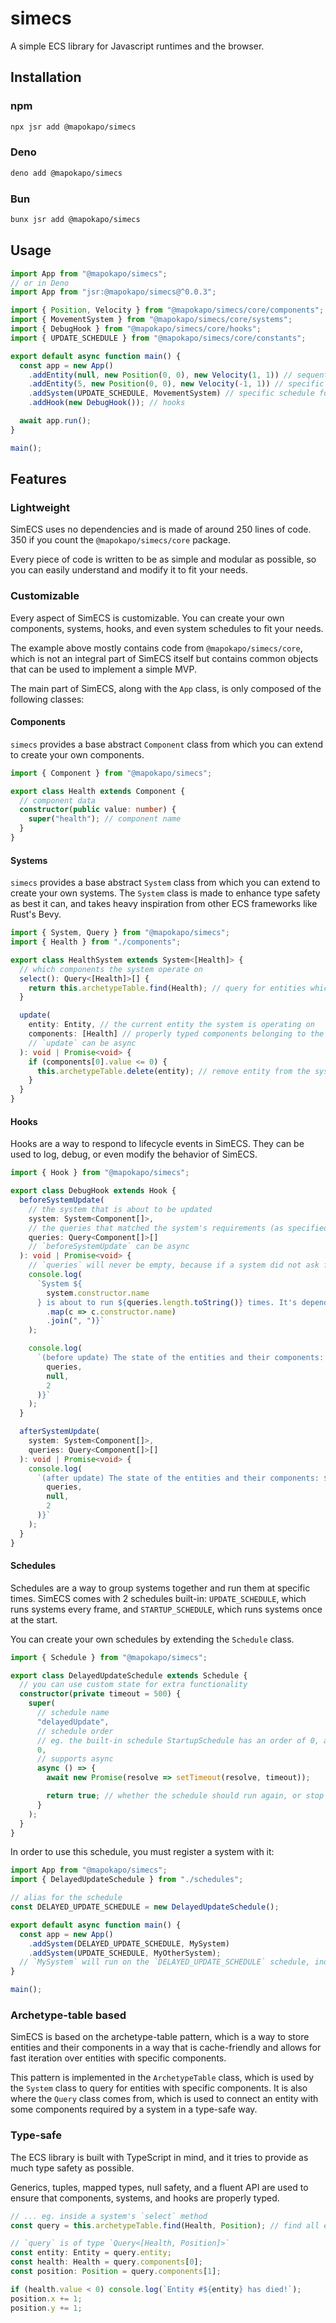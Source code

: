 # simecs

A simple ECS library for Javascript runtimes and the browser.

## Installation

### npm

```sh
npx jsr add @mapokapo/simecs
```

### Deno

```sh
deno add @mapokapo/simecs
```

### Bun

```sh
bunx jsr add @mapokapo/simecs
```

## Usage

```ts
import App from "@mapokapo/simecs";
// or in Deno
import App from "jsr:@mapokapo/simecs@^0.0.3";

import { Position, Velocity } from "@mapokapo/simecs/core/components";
import { MovementSystem } from "@mapokapo/simecs/core/systems";
import { DebugHook } from "@mapokapo/simecs/core/hooks";
import { UPDATE_SCHEDULE } from "@mapokapo/simecs/core/constants";

export default async function main() {
  const app = new App()
    .addEntity(null, new Position(0, 0), new Velocity(1, 1)) // sequential id
    .addEntity(5, new Position(0, 0), new Velocity(-1, 1)) // specific id (5)
    .addSystem(UPDATE_SCHEDULE, MovementSystem) // specific schedule for systems to run on
    .addHook(new DebugHook()); // hooks

  await app.run();
}

main();
```

## Features

### Lightweight

SimECS uses no dependencies and is made of around 250 lines of code. 350 if you
count the `@mapokapo/simecs/core` package.

Every piece of code is written to be as simple and modular as possible, so you
can easily understand and modify it to fit your needs.

### Customizable

Every aspect of SimECS is customizable. You can create your own components,
systems, hooks, and even system schedules to fit your needs.

The example above mostly contains code from `@mapokapo/simecs/core`, which is
not an integral part of SimECS itself but contains common objects that can be
used to implement a simple MVP.

The main part of SimECS, along with the `App` class, is only composed of the
following classes:

#### Components

`simecs` provides a base abstract `Component` class from which you can extend to
create your own components.

```ts
import { Component } from "@mapokapo/simecs";

export class Health extends Component {
  // component data
  constructor(public value: number) {
    super("health"); // component name
  }
}
```

#### Systems

`simecs` provides a base abstract `System` class from which you can extend to
create your own systems. The `System` class is made to enhance type safety as
best it can, and takes heavy inspiration from other ECS frameworks like Rust's
Bevy.

```ts
import { System, Query } from "@mapokapo/simecs";
import { Health } from "./components";

export class HealthSystem extends System<[Health]> {
  // which components the system operate on
  select(): Query<[Health]>[] {
    return this.archetypeTable.find(Health); // query for entities which have specific components. `archetypeTable` comes from the `System` superclass.
  }

  update(
    entity: Entity, // the current entity the system is operating on
    components: [Health] // properly typed components belonging to the entity
    // `update` can be async
  ): void | Promise<void> {
    if (components[0].value <= 0) {
      this.archetypeTable.delete(entity); // remove entity from the system
    }
  }
}
```

#### Hooks

Hooks are a way to respond to lifecycle events in SimECS. They can be used to
log, debug, or even modify the behavior of SimECS.

```ts
import { Hook } from "@mapokapo/simecs";

export class DebugHook extends Hook {
  beforeSystemUpdate(
    // the system that is about to be updated
    system: System<Component[]>,
    // the queries that matched the system's requirements (as specified in the system's `select` method)
    queries: Query<Component[]>[]
    // `beforeSystemUpdate` can be async
  ): void | Promise<void> {
    // `queries` will never be empty, because if a system did not ask for any components, then it won't be called, and neither will its hooks
    console.log(
      `System ${
        system.constructor.name
      } is about to run ${queries.length.toString()} times. It's dependencies are: ${queries[0].components
        .map(c => c.constructor.name)
        .join(", ")}`
    );

    console.log(
      `(before update) The state of the entities and their components: ${JSON.stringify(
        queries,
        null,
        2
      )}`
    );
  }

  afterSystemUpdate(
    system: System<Component[]>,
    queries: Query<Component[]>[]
  ): void | Promise<void> {
    console.log(
      `(after update) The state of the entities and their components: ${JSON.stringify(
        queries,
        null,
        2
      )}`
    );
  }
}
```

#### Schedules

Schedules are a way to group systems together and run them at specific times.
SimECS comes with 2 schedules built-in: `UPDATE_SCHEDULE`, which runs systems
every frame, and `STARTUP_SCHEDULE`, which runs systems once at the start.

You can create your own schedules by extending the `Schedule` class.

```ts
import { Schedule } from "@mapokapo/simecs";

export class DelayedUpdateSchedule extends Schedule {
  // you can use custom state for extra functionality
  constructor(private timeout = 500) {
    super(
      // schedule name
      "delayedUpdate",
      // schedule order
      // eg. the built-in schedule StartupSchedule has an order of 0, and UpdateSchedule has an order of 1
      0,
      // supports async
      async () => {
        await new Promise(resolve => setTimeout(resolve, timeout));

        return true; // whether the schedule should run again, or stop and continue with the next schedule
      }
    );
  }
}
```

In order to use this schedule, you must register a system with it:

```ts
import App from "@mapokapo/simecs";
import { DelayedUpdateSchedule } from "./schedules";

// alias for the schedule
const DELAYED_UPDATE_SCHEDULE = new DelayedUpdateSchedule();

export default async function main() {
  const app = new App()
    .addSystem(DELAYED_UPDATE_SCHEDULE, MySystem)
    .addSystem(UPDATE_SCHEDULE, MyOtherSystem);
  // `MySystem` will run on the `DELAYED_UPDATE_SCHEDULE` schedule, independently from `MyOtherSystem` which will run on the `UPDATE_SCHEDULE` schedule
}

main();
```

### Archetype-table based

SimECS is based on the archetype-table pattern, which is a way to store entities
and their components in a way that is cache-friendly and allows for fast
iteration over entities with specific components.

This pattern is implemented in the `ArchetypeTable` class, which is used by the
`System` class to query for entities with specific components. It is also where
the `Query` class comes from, which is used to connect an entity with some
components required by a system in a type-safe way.

### Type-safe

The ECS library is built with TypeScript in mind, and it tries to provide as
much type safety as possible.

Generics, tuples, mapped types, null safety, and a fluent API are used to ensure
that components, systems, and hooks are properly typed.

```ts
// ... eg. inside a system's `select` method
const query = this.archetypeTable.find(Health, Position); // find all entities which have both Health and Position components

// `query` is of type `Query<[Health, Position]>`
const entity: Entity = query.entity;
const health: Health = query.components[0];
const position: Position = query.components[1];

if (health.value < 0) console.log(`Entity #${entity} has died!`);
position.x += 1;
position.y += 1;
```
